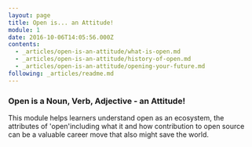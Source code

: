 ```yaml
---
layout: page
title: Open is... an Attitude!
module: 1
date: 2016-10-06T14:05:56.000Z
contents:
  - _articles/open-is-an-attitude/what-is-open.md
  - _articles/open-is-an-attitude/history-of-open.md
  - _articles/open-is-an-attitude/opening-your-future.md
following: _articles/readme.md
---
```


### Open is a Noun, Verb, Adjective - an Attitude!

This module helps learners understand open as an ecosystem, the attributes of 'open'including what it  and how contribution to open source can be a valuable career move that also might save the world.
